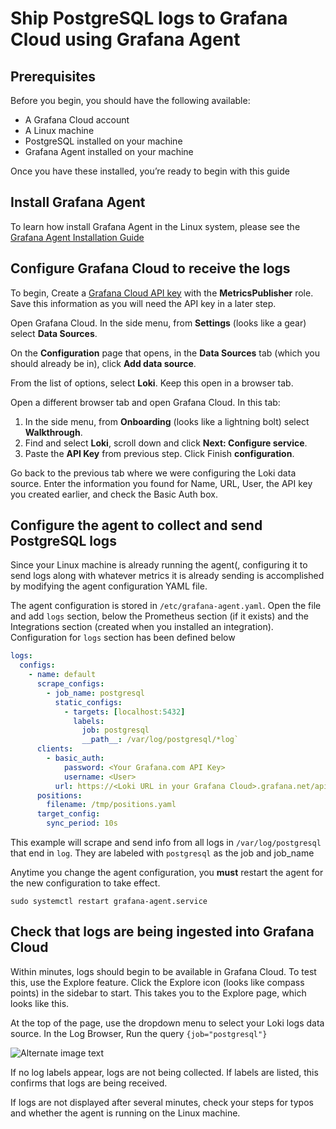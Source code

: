 # Ship PostgreSQL logs to Grafana Cloud using Grafana Agent

## Prerequisites
Before you begin, you should have the following available:
* A Grafana Cloud account
* A Linux machine
* PostgreSQL installed on your machine
* Grafana Agent installed on your machine

Once you have these installed, you’re ready to begin with this guide

## Install Grafana Agent
To learn how install Grafana Agent in the Linux system, please see the [Grafana Agent Installation Guide](https://grafana.com/docs/grafana-cloud/agent/#installing-the-grafana-agent)

## Configure Grafana Cloud to receive the logs
To begin, Create a [Grafana Cloud API key](https://grafana.com/docs/grafana-cloud/reference/create-api-key/) with the **MetricsPublisher** role. Save this information as you will need the API key in a later step.

Open Grafana Cloud. In the side menu, from **Settings** (looks like a gear) select **Data Sources**.

On the **Configuration** page that opens, in the **Data Sources** tab (which you should already be in), click **Add data source**.

From the list of options, select **Loki**. Keep this open in a browser tab.

Open a different browser tab and open Grafana Cloud. In this tab:
1. In the side menu, from **Onboarding** (looks like a lightning bolt) select **Walkthrough**.
2. Find and select **Loki**, scroll down and click **Next: Configure service**.
3. Paste the **API Key** from previous step. Click Finish **configuration**.

Go back to the previous tab where we were configuring the Loki data source. Enter the information you found for Name, URL, User, the API key you created earlier, and check the Basic Auth box.

## Configure the agent to collect and send PostgreSQL logs
Since your Linux machine is already running the agent(, configuring it to send logs along with whatever metrics it is already sending is accomplished by modifying the agent configuration YAML file.
 
The agent configuration is stored in `/etc/grafana-agent.yaml`. Open the file and add `logs` section, below the Prometheus section (if it exists) and the Integrations section 
(created when you installed an integration). Configuration for `logs` section has been defined below

```yaml
logs:
  configs:
    - name: default
      scrape_configs:
        - job_name: postgresql
          static_configs:
            - targets: [localhost:5432]
              labels:
                job: postgresql
                __path__: /var/log/postgresql/*log`
      clients:
        - basic_auth:
            password: <Your Grafana.com API Key>
            username: <User>
          url: https://<Loki URL in your Grafana Cloud>.grafana.net/api/prom/push
      positions:
        filename: /tmp/positions.yaml
      target_config:
        sync_period: 10s
```
This example will scrape and send info from all logs in `/var/log/postgresql` that end in `log`. They are labeled with `postgresql` as the job and job_name

Anytime you change the agent configuration, you **must** restart the agent for the new configuration to take effect.

```
sudo systemctl restart grafana-agent.service
```

## Check that logs are being ingested into Grafana Cloud
Within minutes, logs should begin to be available in Grafana Cloud. To test this, use the Explore feature. Click the Explore icon (looks like compass points) in the sidebar to start. This takes you to the Explore page, which looks like this.

At the top of the page, use the dropdown menu to select your Loki logs data source.
In the Log Browser, Run the query `{job="postgresql"}`

![Alternate image text](https://drive.google.com/uc?export=view&id=1hOFkoSfsu8xPnFIEGkliwv_d_4UWCn2t)

If no log labels appear, logs are not being collected. If labels are listed, this confirms that logs are being received.

If logs are not displayed after several minutes, check your steps for typos and whether the agent is running on the Linux machine.